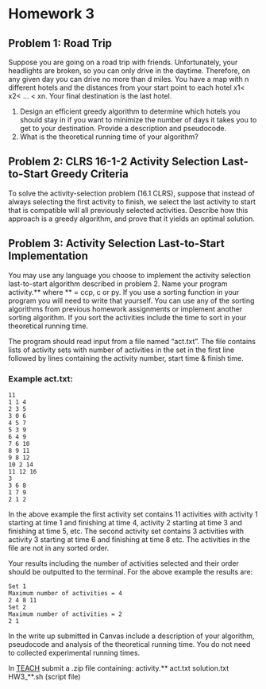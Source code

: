 # Homework 3
## Problem 1:  Road Trip
Suppose you are going on a road trip with friends. Unfortunately, your headlights are broken, so you can only drive in the daytime. Therefore, on any given day you can drive no more than d miles. You have a map with n different hotels and the distances from your start point to each hotel x1< x2< ... < xn. Your final destination is the last hotel.
1. Design an efficient greedy algorithm to determine which hotels you should stay in if you want to minimize the number of days it takes you to get to your destination.  Provide a description and pseudocode.
2. What is the theoretical running time of your algorithm?

## Problem 2: CLRS 16-1-2 Activity Selection Last-to-Start Greedy Criteria 
To solve the activity-selection problem (16.1 CLRS), suppose that instead of always selecting the first activity to finish, we select the last activity to start that is compatible will all previously selected activities.  Describe how this approach is a greedy algorithm, and prove that it yields an optimal solution.

## Problem 3: Activity Selection Last-to-Start Implementation
You may use any language you choose to implement the activity selection last-to-start algorithm described in problem 2.  Name your program activity.** where ** = ccp, c or py.  If you use a sorting function in your program you will need to write that yourself.  You can use any of the sorting algorithms from previous homework assignments or implement another sorting algorithm.  If you sort the activities include the time to sort in your theoretical running time.

The program should read input from a file named “act.txt”.  The file contains lists of activity sets with number of activities in the set in the first line followed by lines containing the activity number, start time & finish time.

### Example act.txt:
```
11
1 1 4
2 3 5
3 0 6
4 5 7
5 3 9
6 4 9
7 6 10
8 9 11
9 8 12
10 2 14
11 12 16
3
3 6 8
1 7 9
2 1 2
```

In the above example the first activity set contains 11 activities with activity 1 starting at time 1 and finishing at time 4, activity 2 starting at time 3 and finishing at time 5, etc.   The second activity set contains 3 activities with activity 3 starting at time 6 and finishing at time 8 etc.  The activities in the file are not in any sorted order.

Your results including the number of activities selected and their order should be outputted to the terminal.  For the above example the results are:
```
Set 1
Maximum number of activities = 4
2 4 8 11
Set 2
Maximum number of activities = 2
2 1
```

In the write up submitted in Canvas include a description of your algorithm, pseudocode and analysis of the theoretical running time.  You do not need to collected experimental running times.

In [TEACH](https://teach.engr.oregonstate.edu/teach.php?type=assignment) submit a .zip file containing:
 activity.**
 act.txt
 solution.txt
 HW3_**.sh  (script file)
